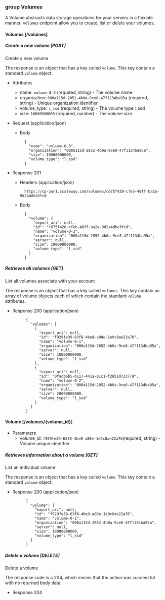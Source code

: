 ### group Volumes

A Volume abstracts data storage operations for your servers in a flexible manner. `volumes` endpoint allow you to create, list or delete your volumes.

#### Volumes [/volumes]

##### Create a new volume [POST]

Create a new volume

The response is an object that has a key called `volume`. This key contain a standard `volume` object.

+ Attributes
    + name: `volume-0-3` (required, string) - The volume name
    + organization: `000a115d-2852-4b0a-9ce8-47f1134ba95a` (required, string) - Unique organization identifier
    + volume_type: `l_ssd` (required, string) - The volume type l_ssd
    + size: `10000000000` (required, number) - The volume size

+ Request (application/json)

    + Body

            {
              "name": "volume-0-3",
              "organization": "000a115d-2852-4b0a-9ce8-47f1134ba95a",
              "size": 10000000000,
              "volume_type": "l_ssd"
            }

+ Response 201

    + Headers (application/json)

            https://cp-par1.scaleway.com/volumes/c675f420-cfeb-48ff-ba2a-9d2a4dbe3fcd

    + Body

            {
              "volume": {
                "export_uri": null, 
                "id": "c675f420-cfeb-48ff-ba2a-9d2a4dbe3fcd", 
                "name": "volume-0-3", 
                "organization": "000a115d-2852-4b0a-9ce8-47f1134ba95a", 
                "server": null, 
                "size": 10000000000, 
                "volume_type": "l_ssd"
              }
            }


##### Retrieves all volumes [GET]

List all volumes associate with your account

The response is an object that has a key called `volumes`. This key contain an array of volume objects each of which contain the standard `volume` attributes.

+ Response 200 (application/json)

            {
              "volumes": [
                {
                  "export_uri": null,
                  "id": "f929fe39-63f8-4be8-a80e-1e9c8ae22a76",
                  "name": "volume-0-1",
                  "organization": "000a115d-2852-4b0a-9ce8-47f1134ba95a",
                  "server": null,
                  "size": 10000000000,
                  "volume_type": "l_ssd"
                },
                {
                  "export_uri": null,
                  "id": "0facb6b5-b117-441a-81c1-f28b1d723779",
                  "name": "volume-0-2",
                  "organization": "000a115d-2852-4b0a-9ce8-47f1134ba95a",
                  "server": null,
                  "size": 20000000000,
                  "volume_type": "l_ssd"
                }
              ]
            }


#### Volume [/volumes/{volume_id}]

+ Parameters
    + volume_id: `f929fe39-63f8-4be8-a80e-1e9c8ae22a76`(required, string) - Volume unique identifier

##### Retrieves information about a volume [GET]

List an individual volume

The response is an object that has a key called `volume`. This key contain a standard `volume` object.

+ Response 200 (application/json)

            {
              "volume": {
                "export_uri": null,
                "id": "f929fe39-63f8-4be8-a80e-1e9c8ae22a76",
                "name": "volume-0-1",
                "organization": "000a115d-2852-4b0a-9ce8-47f1134ba95a",
                "server": null,
                "size": 10000000000,
                "volume_type": "l_ssd"
              }
            }


##### Delete a volume [DELETE]

Delete a volume

The response code is a 204, which means that the action was successful with no returned body data.

+ Response 204
